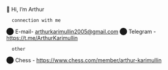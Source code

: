  👋 Hi, I’m Arthur
 
      connection with me
  ⬤ E-mail- arthurkarimullin2005@gmail.com
  ⬤ Telegram - https://t.me/ArthurKarimullin
  
      other
  ⬤ Chess - https://www.chess.com/member/arthur-karimullin
